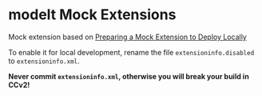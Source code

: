 # modelt Mock Extensions

Mock extension based on [Preparing a Mock Extension to Deploy Locally][mock]

[mock]: https://help.sap.com/viewer/b2f400d4c0414461a4bb7e115dccd779/LATEST/en-US/784f9480cf064d3b81af9cad5739fecc.html

To enable it for local development, rename the file `extensioninfo.disabled` 
to `extensioninfo.xml`.

**Never commit `extensioninfo.xml`, otherwise you will break your build in CCv2!**
